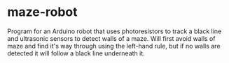 # maze-robot
Program for an Arduino robot that uses photoresistors to track a black line and ultrasonic sensors to 
detect walls of a maze. Will first avoid walls of maze and find it's way through using the left-hand 
rule, but if no walls are detected it will follow a black line underneath it.
